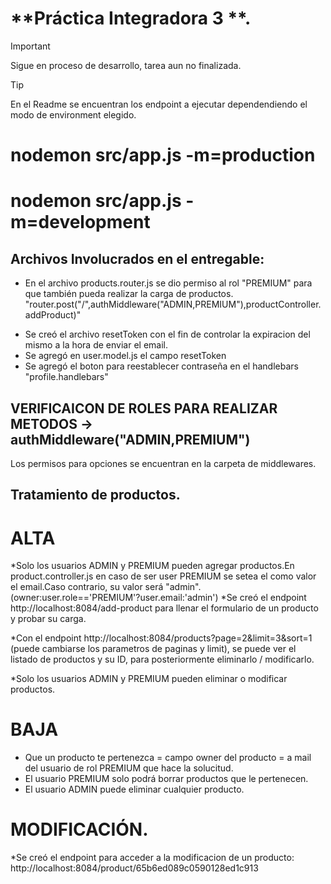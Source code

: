 # **Práctica Integradora 3 **.
> [!IMPORTANT]
> Sigue en proceso de desarrollo, tarea aun no finalizada.

>[!TIP]
>En el Readme se encuentran los endpoint a ejecutar dependendiendo el modo de environment elegido.

# nodemon src/app.js -m=production 
# nodemon src/app.js -m=development 



## Archivos Involucrados en el entregable:

- En el archivo products.router.js se dio permiso al rol "PREMIUM" para que también pueda realizar la carga de productos.
"router.post("/",authMiddleware("ADMIN,PREMIUM"),productController.addProduct)"

* Se creó el archivo resetToken con el fin de controlar la expiracion del mismo a la hora de enviar el email.
* Se agregó en user.model.js el campo resetToken
* Se agregó el boton para reestablecer contraseña en el handlebars "profile.handlebars"

## VERIFICAICON DE ROLES PARA REALIZAR METODOS -> authMiddleware("ADMIN,PREMIUM")
 Los permisos para opciones se encuentran en la carpeta de middlewares.

## Tratamiento de productos.

# ALTA
*Solo los usuarios ADMIN y PREMIUM pueden agregar productos.En product.controller.js en caso de ser user PREMIUM se setea el como valor el email.Caso contrario, su valor será "admin". (owner:user.role=='PREMIUM'?user.email:'admin')
*Se creó el endpoint http://localhost:8084/add-product para llenar el formulario de un producto y probar su carga.

*Con el endpoint http://localhost:8084/products?page=2&limit=3&sort=1 (puede cambiarse los parametros de paginas y limit), se puede ver el listado de productos y su ID, para posteriormente eliminarlo / modificarlo. 

*Solo los usuarios ADMIN y PREMIUM pueden eliminar o modificar productos.

# BAJA
* Que un producto te pertenezca = campo owner del producto = a mail del usuario de rol PREMIUM que hace la solucitud.
* El usuario PREMIUM solo podrá borrar productos que le pertenecen.
* El usuario ADMIN puede eliminar cualquier producto.

# MODIFICACIÓN.
*Se creó el endpoint para acceder a la modificacion de un producto: http://localhost:8084/product/65b6ed089c0590128ed1c913

